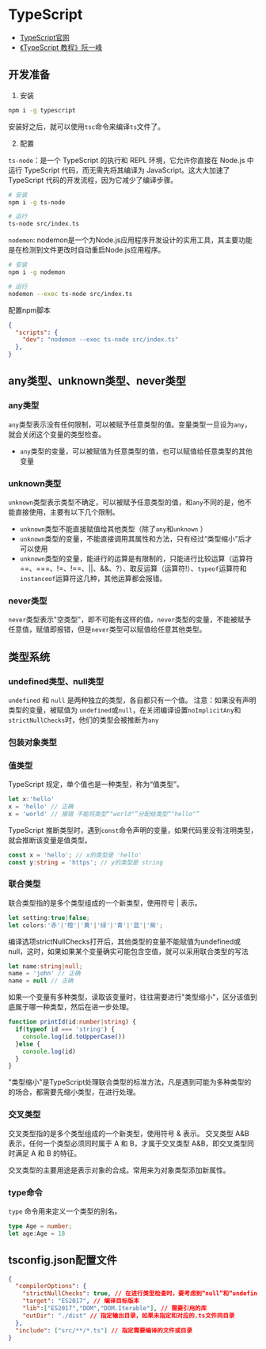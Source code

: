 # TypeScript

- [TypeScript官网](https://www.typescriptlang.org/zh/)
- [《TypeScript 教程》阮一峰](https://wangdoc.com/typescript/)

## 开发准备

1. 安装

```sh
npm i -g typescript
```

安装好之后，就可以使用`tsc`命令来编译`ts`文件了。

2. 配置

`ts-node`：是一个 TypeScript 的执行和 REPL 环境，它允许你直接在 Node.js 中运行 TypeScript 代码，而无需先将其编译为 JavaScript。这大大加速了 TypeScript 代码的开发流程，因为它减少了编译步骤。

```sh
# 安装
npm i -g ts-node
```

```sh
# 运行
ts-node src/index.ts
```

`nodemon`: nodemon是一个为Node.js应用程序开发设计的实用工具，其主要功能是在检测到文件更改时自动重启Node.js应用程序。

```sh
# 安装
npm i -g nodemon
```

```sh
# 运行
nodemon --exec ts-node src/index.ts
```

配置npm脚本

```json
{
  "scripts": {
    "dev": "nodemon --exec ts-node src/index.ts"
  },
}
```

## any类型、unknown类型、never类型

### any类型

`any`类型表示没有任何限制，可以被赋予任意类型的值。变量类型一旦设为`any`，就会关闭这个变量的类型检查。

- `any`类型的变量，可以被赋值为任意类型的值，也可以赋值给任意类型的其他变量

### unknown类型

`unknown`类型表示类型不确定，可以被赋予任意类型的值，和`any`不同的是，他不能直接使用，主要有以下几个限制。

- `unknown`类型不能直接赋值给其他类型（除了`any`和`unknown` ）
- `unknown`类型的变量，不能直接调用其属性和方法，只有经过“类型缩小”后才可以使用
- `unknown`类型的变量，能进行的运算是有限制的，只能进行比较运算（运算符==、===、!=、!==、||、&&、?）、取反运算（运算符!）、`typeof`运算符和`instanceof`运算符这几种，其他运算都会报错。

### never类型

`never`类型表示"空类型"，即不可能有这样的值，`never`类型的变量，不能被赋予任意值，赋值即报错，但是`never`类型可以赋值给任意其他类型。

## 类型系统

### undefined类型、null类型

`undefined` 和 `null` 是两种独立的类型，各自都只有一个值。
注意：如果没有声明类型的变量，被赋值为 `undefined`或`null`，在关闭编译设置`noImplicitAny`和`strictNullChecks`时，他们的类型会被推断为`any`

### 包装对象类型

### 值类型

TypeScript 规定，单个值也是一种类型，称为“值类型”。

```ts
let x:'hello'
x = 'hello' // 正确
x = 'world' // 报错 不能将类型“"world"”分配给类型“"hello"”
```

TypeScript 推断类型时，遇到`const`命令声明的变量，如果代码里没有注明类型，就会推断该变量是值类型。

```ts
const x = 'hello'; // x的类型是 'hello'
const y:string = 'https'; // y的类型是 string
```

### 联合类型

联合类型指的是多个类型组成的一个新类型，使用符号 | 表示。

```ts
let setting:true|false;
let colors:'赤'|'橙'|'黄'|'绿'|'青'|'蓝'|'紫';
```

编译选项strictNullChecks打开后，其他类型的变量不能赋值为undefined或null，这时，如果如果某个变量确实可能包含空值，就可以采用联合类型的写法

```ts
let name:string|null;
name = 'john' // 正确
name = null // 正确
```

如果一个变量有多种类型，读取该变量时，往往需要进行"类型缩小"，区分该值到底属于哪一种类型，然后在进一步处理。

```ts
function printId(id:number|string) {
  if(typeof id === 'string') {
    console.log(id.toUpperCase())
  }else {
    console.log(id)
  }
}
```

"类型缩小"是TypeScript处理联合类型的标准方法，凡是遇到可能为多种类型的的场合，都需要先缩小类型，在进行处理。

### 交叉类型

交叉类型指的是多个类型组成的一个新类型，使用符号 & 表示。
交叉类型 A&B 表示，任何一个类型必须同时属于 A 和 B，才属于交叉类型 A&B，即交叉类型同时满足 A 和 B 的特征。

交叉类型的主要用途是表示对象的合成。常用来为对象类型添加新属性。

### type命令

`type` 命令用来定义一个类型的别名。

```ts
type Age = number;
let age:Age = 18
```

## tsconfig.json配置文件

```json
{
  "compilerOptions": {
    "strictNullChecks": true, // 在进行类型检查时，要考虑到“null”和“undefined”。打开后，undefined和null只能赋值给自身，或者any类型和unknown类型的变量。
    "target": "ES2017", // 编译目标版本
    "lib":["ES2017","DOM","DOM.Iterable"], // 需要引用的库
    "outDir": "./dist" // 指定输出目录，如果未指定和对应的.ts文件同目录
  },
  "include": ["src/**/*.ts"] // 指定需要编译的文件或目录
}
```
